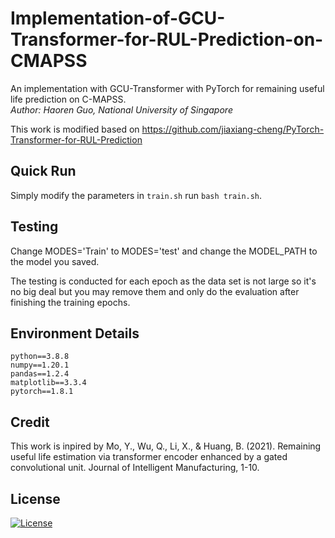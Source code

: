 # Implementation-of-GCU-Transformer-for-RUL-Prediction-on-CMAPSS
An implementation with GCU-Transformer with PyTorch for remaining useful life prediction on C-MAPSS.   
_Author: Haoren Guo, National University of Singapore_

This work is modified based on https://github.com/jiaxiang-cheng/PyTorch-Transformer-for-RUL-Prediction
## Quick Run
Simply modify the parameters in `train.sh` run `bash train.sh`. 

## Testing
Change MODES='Train' to MODES='test' and change the MODEL_PATH to the model you saved. 

The testing is conducted for each epoch as the data set is not large so it's no big deal but you may remove them and only do the evaluation after finishing the training epochs.

## Environment Details
```
python==3.8.8
numpy==1.20.1
pandas==1.2.4
matplotlib==3.3.4
pytorch==1.8.1
```

## Credit
This work is inpired by Mo, Y., Wu, Q., Li, X., & Huang, B. (2021). Remaining useful life estimation via transformer encoder enhanced by a gated convolutional unit. Journal of Intelligent Manufacturing, 1-10.


## License
[![License](https://img.shields.io/badge/License-Apache%202.0-blue.svg)](https://opensource.org/licenses/Apache-2.0)
